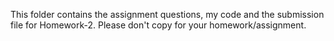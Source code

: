 This folder contains the assignment questions, my code and the submission file for Homework-2. Please don't copy for your homework/assignment.
